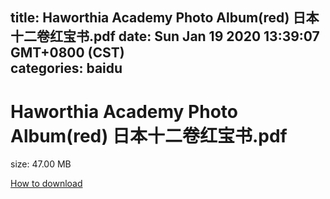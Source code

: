 
title: Haworthia Academy Photo Album(red) 日本十二卷红宝书.pdf
date: Sun Jan 19 2020 13:39:07 GMT+0800 (CST)    
categories: baidu
---

# Haworthia Academy Photo Album(red) 日本十二卷红宝书.pdf
size: 47.00 MB
 
 

[How to download](https://bpcam.bemobtrk.com/go/2ceec3aa-1ca2-46d6-b9ff-aaa5c184517c?jno=5368)